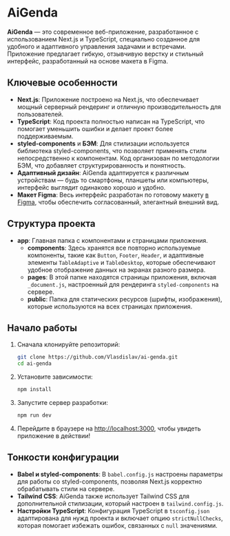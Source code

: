 # AiGenda

**AiGenda** — это современное веб-приложение, разработанное с использованием Next.js и TypeScript, специально созданное для удобного и адаптивного управления задачами и встречами. Приложение предлагает гибкую, отзывчивую верстку и стильный интерфейс, разработанный на основе макета в Figma. 

## Ключевые особенности

- **Next.js**: Приложение построено на Next.js, что обеспечивает мощный серверный рендеринг и отличную производительность для пользователей.
- **TypeScript**: Код проекта полностью написан на TypeScript, что помогает уменьшить ошибки и делает проект более поддерживаемым.
- **styled-components** и **БЭМ**: Для стилизации используется библиотека styled-components, что позволяет применять стили непосредственно к компонентам. Код организован по методологии БЭМ, что добавляет структурированность и понятность.
- **Адаптивный дизайн**: AiGenda адаптируется к различным устройствам — будь то смартфоны, планшеты или компьютеры, интерфейс выглядит одинаково хорошо и удобно.
- **Макет Figma**: Весь интерфейс разработан по готовому макету [в Figma](https://www.figma.com/design/N7LeucxhUrNU6a3qPOA7VS/Untitled?node-id=1-9170&node-type=frame&t=AwvfnKKPKoowvH9R-0), чтобы обеспечить согласованный, элегантный внешний вид.

## Структура проекта

- **app**: Главная папка с компонентами и страницами приложения.
  - **components**: Здесь хранятся все повторно используемые компоненты, такие как `Button`, `Footer`, `Header`, и адаптивные элементы `TableAdaptive` и `TableDesktop`, которые обеспечивают удобное отображение данных на экранах разного размера.
  - **pages**: В этой папке находятся страницы приложения, включая `_document.js`, настроенный для рендеринга `styled-components` на сервере.
  - **public**: Папка для статических ресурсов (шрифты, изображения), которые используются на всех страницах приложения.

## Начало работы

1. Сначала клонируйте репозиторий:
   ```bash
   git clone https://github.com/Vlasdislav/ai-genda.git
   cd ai-genda
   ```

2. Установите зависимости:
   ```bash
   npm install
   ```

3. Запустите сервер разработки:
   ```bash
   npm run dev
   ```

4. Перейдите в браузере на [http://localhost:3000](http://localhost:3000), чтобы увидеть приложение в действии!

## Тонкости конфигурации

- **Babel и styled-components**: В `babel.config.js` настроены параметры для работы со styled-components, позволяя Next.js корректно обрабатывать стили на сервере.
- **Tailwind CSS**: AiGenda также использует Tailwind CSS для дополнительной стилизации, который настроен в `tailwind.config.js`.
- **Настройки TypeScript**: Конфигурация TypeScript в `tsconfig.json` адаптирована для нужд проекта и включает опцию `strictNullChecks`, которая помогает избежать ошибок, связанных с `null` значениями.

<!-- ---

Наслаждайтесь использованием AiGenda! Этот проект — отличное сочетание современных технологий и продуманного дизайна, который будет удобен для всех, от новичков до опытных пользователей. -->